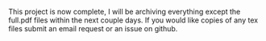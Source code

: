 This project is now complete, I will be archiving everything except the full.pdf files within the next couple days. If you would like copies of any tex files submit an email request or an issue on github.
